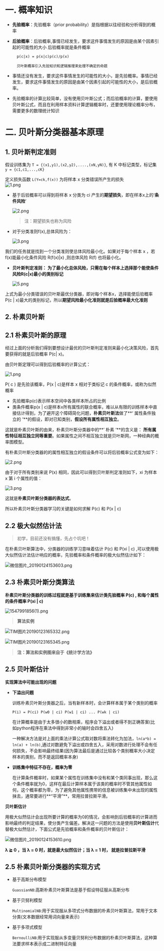 
# 一. 概率知识  

- **先验概率**：先验概率（prior probability）是指根据以往经验和分析得到的概率

- **后验概率**：后验概率,事情已经发生，要求这件事情发生的原因是由某个因素引起的可能性的大小
后验概率就是条件概率

		p(c|x) = p(x|c)p(c)/p(x)  

		贝叶斯概率引入先验知识和逻辑推理来处理不确定的命题

- 事情还没有发生，要求这件事情发生的可能性的大小，是先验概率。事情已经发生，要求这件事情发生的原因是由某个因素引起的可能性的大小，是后验概率。  

- 先验概率的计算比较简单，没有使用贝叶斯公式；而后验概率的计算，要使用贝叶斯公式，而且在利用样本资料计算逻辑概率时，还要使用理论概率分布，需要更多的数理统计知识

# 二. 贝叶斯分类器基本原理  

## 1. 贝叶斯判定准则 

假设训练集为 ```T = {(x1,y1),(x2,y2),....,(xN,yN)}```, 有 K 中标记类型，标记集 ```y = {c1,c1,...,cK}```     

定义损失函数 ```L(Y=ck,f(x))``` 为将样本 x 分类错误所产生的损失  
![1.png](https://i.loli.net/2019/01/20/5c446e1ad188a.png)   
  
- 基于后验概率可以得到将样本 x 分类为 ci 产生的**期望损失**，即在样本x上的‘**条件风险**’     
  
	![2.png](https://i.loli.net/2019/01/20/5c446e1b18a9c.png)  

	>注：期望损失也称为风险      

- 对于分类准则f(x),总体风险为：     

	![3.png](https://i.loli.net/2019/01/20/5c446e1b571d4.png)    
 
我们的任务就是找到一个分类准则使总体风险最小化。如果对于每个样本 x ，若f(x)能最小化条件风险 R(f(x)|x) ,则总体风险 R(f) 也将最小化。

- **贝叶斯判定准则： 为了最小化总体风险，只需在每个样本上选择那个能使条件风险R(c|x)最小的类别标记**       
 
	![5.png](https://i.loli.net/2019/01/20/5c446e1b93d00.png)  

上式为最小分类错误的贝叶斯最优分类器，即对每个样本x，选择能使后验概率 P(c | x)最大的类别标记，所以**期望风险最小化准则就是后验概率最大化准则**

## 2. 朴素贝叶斯

## 2.1 朴素贝叶斯的原理

经过上面的分析我们得到要想设计最优的贝叶斯判定准则来最小化决策风险，首先要获得的就是后验概率 P(c| x)。  

由贝叶斯定理可以得到后验概率的计算公式：  

![1.png](https://i.loli.net/2019/01/20/5c447664b2e5e.png)  

P( c ) 是先验该概率，P(x | c)是样本 x 相对于类标记 c 的条件概率，或称为似然概率  

- 先验概率p(c)表示样本空间中各类样本所占的比例
- 类条件概率p(x | c)是样本x所有属性的联合概率，难以从有限的训练样本中直接估计得到，为了避开这个障碍简化问题，**朴素贝叶斯法**做了**‘ 属性条件独立的 ’**的假设，即对已知类别，**假设所有属性相互独立**。 

这就是朴素贝叶斯的由来，朴素贝叶斯分类器中的**’ 朴素 ‘**的含义是： **所有属性特征相互独立同等重要**。如果属性之间不相互独立就是贝叶斯网，一种经典的概率图模型。

有朴素贝叶斯分类器的的属性相互独立的假设条件可以将后验概率公式变为如下：  

![2.png](https://i.loli.net/2019/01/20/5c447664f0258.png)  

由于对于所有类别来说 P(x) 相同，因此可以得到贝叶斯判定准则如下，xi 为样本 x 第 i 个属性的值：  

![3.png](https://i.loli.net/2019/01/20/5c44766568b9e.png)

这就是**朴素贝叶斯分类器的表达式**。

所以朴素贝叶斯分类器学习的关键是如何求解 P(c) 和 P(x | c)

## 2.2 极大似然估计法  

>初学，目前还没有搞懂，先占个坑吧！

在朴素贝叶斯算法中，分类器的训练学习意味着估计 P(c) 和 P(xi | c) ,可以使用极大似然估计法估计响应的概率，先验概率和条件概率的极大似然估计如下：  

![微信图片_20190124153603.png](https://i.loli.net/2019/01/24/5c496afa95f04.png)

## 2.3 朴素贝叶斯分类算法  

**朴素贝叶斯分类器的训练过程就是基于训练集来估计类先验概率 P(c) , 和每个属性的条件概率 P(xi | c)**

![1547991856(1).png](https://i.loli.net/2019/01/20/5c447b52d0501.png) 

>**算法实例** 

![TIM图片20190123165332.png](https://i.loli.net/2019/01/24/5c4965bf5ba7a.png)  

![TIM图片20190123165345.png](https://i.loli.net/2019/01/24/5c4965bfa054b.png)
 
>**注：算法和实例图来自于《统计学方法》**

## 2.5 贝叶斯估计

**实现算法中可能出现的问题**  

- **下溢出问题**

	训练朴素贝叶斯分类器之后，当有新样本时，会计算样本属于某个类别的概率   

	```P(i) = P(ci) P(w0 | ci) P(w1 | ci) ... P(wk | ci) ```    

	在计算概率是由于太多很小的数相乘，程序会下溢出或者得不到正确答案(比如python程序在乘法中得到非常小的输时会四舍五入) 
	
	一种解决方法是对上面的乘法计算公式取对数将乘法转化为加法，```ln(a*b) = ln(a) + ln(b)```,通过对数避免下溢出或四舍五入，采用对数进行处理不会有任何损失，不会影响最终结果(因为算法最后是通过比较各个类别概率大小决定样本的类别，而不是返回概率本身)  

- **训练集中特征不存在，概率为零** 
 
	在计算条件概率时，如果某个属性在训练集中没有和某个类同事出现，那么这个条件概率就为0，这样在最后计算样本属于该类的概率时不管其他属性如何，这个概率都为零，为了避免其他属性携带的信息被训练集中未出现的属性抹去，通常要进行**“平滑”**，常用拉普拉斯平滑。

**贝叶斯估计**

用极大似然估计会出现所要计算的概率为0的情况，会影响到后验概率的计算进而影响最终的判定结果，使分类产生偏差。解决这一问题的方法是使用**贝叶斯估计**代替极大似然估计，下面公式是先验概率和条件概率的贝叶斯估计：

![微信图片_20190124153610.png](https://i.loli.net/2019/01/24/5c49771b49aa2.png)

**λ ≧ 0 ，当 λ = 0 时，就是最大似然估计；当 λ = 1 时， 就是拉普拉斯平滑**

## 2.5 朴素贝叶斯分类器的实现方式

- 基于高斯分布模型

	```GuassianNB```:高斯朴素贝叶斯算法是基于假设特征服从高斯分布
	
- 基于贝努利模型

	```MultinomialNB```:用于实现服从多项式分布数据的朴素贝叶斯算法，常用于文本分类(文本数据经常用词向量来表示)

- 基于多项式模型

	```BernoulliNB```:用于实现服从多变量贝努利分布数据的朴素贝叶斯算法，这种算法要求样本表示成二进制特征向量    





